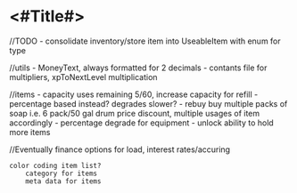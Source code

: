 #  <#Title#>

//TODO
    - consolidate inventory/store item into UseableItem with enum for type
    
//utils
    - MoneyText, always formatted for 2 decimals
    - contants file for multipliers, xpToNextLevel multiplication

//items
    - capacity
        uses remaining 5/60, increase capacity for refill
            - percentage based instead? degrades slower?
    - rebuy
        buy multiple packs of soap i.e. 6 pack/50 gal drum
            price discount, multiple usages of item accordingly
    - percentage degrade for equipment
    - unlock ability to hold more items

//Eventually
    finance
        options for load, interest rates/accuring
        
    color coding item list?
        category for items
        meta data for items
